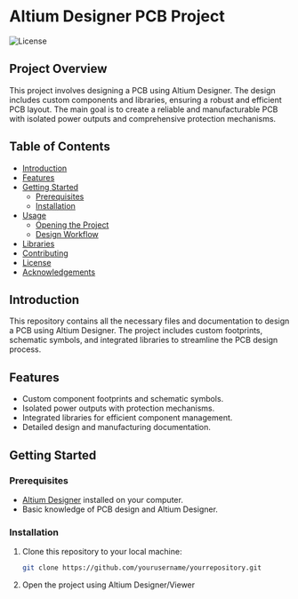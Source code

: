 # Altium Designer PCB Project

![License](https://img.shields.io/badge/license-MIT-blue.svg)

## Project Overview

This project involves designing a PCB using Altium Designer. The design includes custom components and libraries, ensuring a robust and efficient PCB layout. The main goal is to create a reliable and manufacturable PCB with isolated power outputs and comprehensive protection mechanisms.

## Table of Contents

- [Introduction](#introduction)
- [Features](#features)
- [Getting Started](#getting-started)
  - [Prerequisites](#prerequisites)
  - [Installation](#installation)
- [Usage](#usage)
  - [Opening the Project](#opening-the-project)
  - [Design Workflow](#design-workflow)
- [Libraries](#libraries)
- [Contributing](#contributing)
- [License](#license)
- [Acknowledgements](#acknowledgements)

## Introduction

This repository contains all the necessary files and documentation to design a PCB using Altium Designer. The project includes custom footprints, schematic symbols, and integrated libraries to streamline the PCB design process.

## Features

- Custom component footprints and schematic symbols.
- Isolated power outputs with protection mechanisms.
- Integrated libraries for efficient component management.
- Detailed design and manufacturing documentation.

## Getting Started

### Prerequisites

- [Altium Designer](https://www.altium.com/) installed on your computer.
- Basic knowledge of PCB design and Altium Designer.

### Installation

1. Clone this repository to your local machine:
   ```bash
   git clone https://github.com/yourusername/yourrepository.git

2. Open the project using Altium Designer/Viewer
